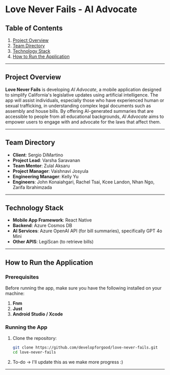 # Love Never Fails - AI Advocate

## Table of Contents
1. [Project Overview](#project-overview)
2. [Team Directory](#team-directory)
3. [Technology Stack](#technology-stack)
4. [How to Run the Application](#how-to-run-the-application)

---

## Project Overview

**Love Never Fails** is developing *AI Advocate*, a mobile application designed to simplify California's legislative updates using artificial intelligence. The app will assist individuals, especially those who have experienced human or sexual trafficking, in understanding complex legal documents such as assembly and house bills. By offering AI-generated summaries that are accessible to people from all educational backgrounds, *AI Advocate* aims to empower users to engage with and advocate for the laws that affect them.

---

## Team Directory

- **Client**: Sergio DiMartino
- **Project Lead**: Varsha Saravanan
- **Team Mentor**: Zulal Aksaru
- **Project Manager**: Vaishnavi Josyula
- **Engineering Manager**: Kelly Yu
- **Engineers**: John Konaiahgari, Rachel Tsai, Kcee Landon, Nhan Ngo, Zarifa Ibrahimzada

---

## Technology Stack

- **Mobile App Framework**: React Native
- **Backend**: Azure Cosmos DB
- **AI Services**: Azure OpenAI API (for bill summaries), specifically GPT 4o Mini
- **Other APIS**: LegiScan (to retrieve bills)
---

## How to Run the Application

### Prerequisites

Before running the app, make sure you have the following installed on your machine:

1. **Fnm**
2. **Just**
3. **Android Studio / Xcode**

### Running the App

1. Clone the repository:

    ```bash
    git clone https://github.com/developforgood/love-never-fails.git
    cd love-never-fails
    ```
2. To-do -> I'll update this as we make more progress :)
---
